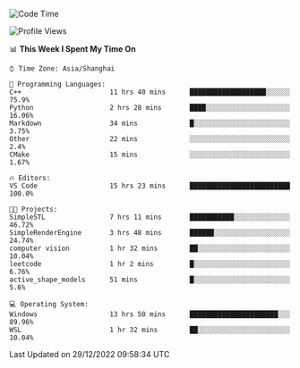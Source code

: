 <!--START_SECTION:waka-->
![Code Time](http://img.shields.io/badge/Code%20Time-514%20hrs%2020%20mins-blue)

![Profile Views](http://img.shields.io/badge/Profile%20Views-6-blue)

📊 **This Week I Spent My Time On** 

```text
⌚︎ Time Zone: Asia/Shanghai

💬 Programming Languages: 
C++                      11 hrs 40 mins      ███████████████████░░░░░░   75.9% 
Python                   2 hrs 28 mins       ████░░░░░░░░░░░░░░░░░░░░░   16.06% 
Markdown                 34 mins             █░░░░░░░░░░░░░░░░░░░░░░░░   3.75% 
Other                    22 mins             ░░░░░░░░░░░░░░░░░░░░░░░░░   2.4% 
CMake                    15 mins             ░░░░░░░░░░░░░░░░░░░░░░░░░   1.67%

🔥 Editors: 
VS Code                  15 hrs 23 mins      █████████████████████████   100.0%

🐱‍💻 Projects: 
SimpleSTL                7 hrs 11 mins       ███████████░░░░░░░░░░░░░░   46.72% 
SimpleRenderEngine       3 hrs 48 mins       ██████░░░░░░░░░░░░░░░░░░░   24.74% 
computer vision          1 hr 32 mins        ██░░░░░░░░░░░░░░░░░░░░░░░   10.04% 
leetcode                 1 hr 2 mins         █░░░░░░░░░░░░░░░░░░░░░░░░   6.76% 
active_shape_models      51 mins             █░░░░░░░░░░░░░░░░░░░░░░░░   5.6%

💻 Operating System: 
Windows                  13 hrs 50 mins      ██████████████████████░░░   89.96% 
WSL                      1 hr 32 mins        ██░░░░░░░░░░░░░░░░░░░░░░░   10.04%

```


 Last Updated on 29/12/2022 09:58:34 UTC
<!--END_SECTION:waka-->